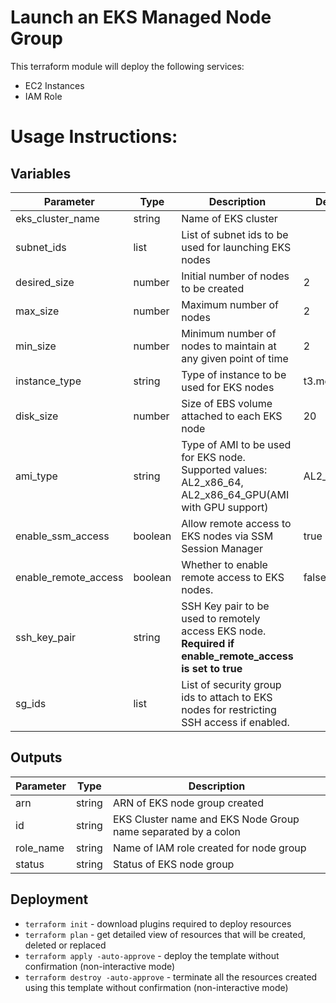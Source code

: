 # Launch an EKS Managed Node Group

This terraform module will deploy the following services:
- EC2 Instances
- IAM Role

# Usage Instructions:
## Variables
| Parameter            | Type    | Description                                                                                              | Default    | Required |
|----------------------|---------|----------------------------------------------------------------------------------------------------------|------------|----------|
| eks_cluster_name     | string  | Name of EKS cluster                                                                                      |            | Y        |
| subnet_ids           | list    | List of subnet ids to be used for launching EKS nodes                                                    |            | Y        |
| desired_size         | number  | Initial number of nodes to be created                                                                    | 2          | N        |
| max_size             | number  | Maximum number of nodes                                                                                  | 2          | N        |
| min_size             | number  | Minimum number of nodes to maintain at any given point of time                                           | 2          | N        |
| instance_type        | string  | Type of instance to be used for EKS nodes                                                                | t3.medium  | N        |
| disk_size            | number  | Size of EBS volume attached to each EKS node                                                             | 20         | N        |
| ami_type             | string  | Type of AMI to be used for EKS node. Supported values: AL2_x86_64, AL2_x86_64_GPU(AMI with GPU support)  | AL2_x86_64 | N        |
| enable_ssm_access | boolean | Allow remote access to EKS nodes via SSM Session Manager                                                            | true      | N        |
| enable_remote_access | boolean | Whether to enable remote access to EKS nodes.                                                            | false      | N        |
| ssh_key_pair         | string  | SSH Key pair to be used to remotely access EKS node. **Required if enable_remote_access is set to true** |            | N        |
| sg_ids               | list    | List of security group ids to attach to EKS nodes for restricting SSH access if enabled.                 |            | N        |

## Outputs
| Parameter           | Type   | Description               |
|---------------------|--------|---------------------------|
| arn           | string | ARN of EKS node group created            |
| id | string | EKS Cluster name and EKS Node Group name separated by a colon       |
| role_name           | string | Name of IAM role created for node group            |
| status           | string | Status of EKS node group            |

## Deployment
- `terraform init` - download plugins required to deploy resources
- `terraform plan` - get detailed view of resources that will be created, deleted or replaced
- `terraform apply -auto-approve` - deploy the template without confirmation (non-interactive mode)
- `terraform destroy -auto-approve` - terminate all the resources created using this template without confirmation (non-interactive mode)
